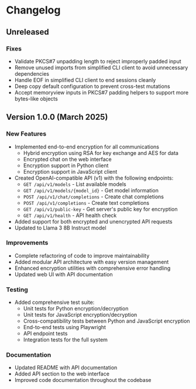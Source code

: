 # Changelog

## Unreleased

### Fixes
- Validate PKCS#7 unpadding length to reject improperly padded input
- Remove unused imports from simplified CLI client to avoid unnecessary dependencies
- Handle EOF in simplified CLI client to end sessions cleanly
- Deep copy default configuration to prevent cross-test mutations
- Accept memoryview inputs in PKCS#7 padding helpers to support more bytes-like objects

## Version 1.0.0 (March 2025)

### New Features
- Implemented end-to-end encryption for all communications
  - Hybrid encryption using RSA for key exchange and AES for data
  - Encrypted chat on the web interface
  - Encryption support in Python client
  - Encryption support in JavaScript client
- Created OpenAI-compatible API (v1) with the following endpoints:
  - `GET /api/v1/models` - List available models
  - `GET /api/v1/models/{model_id}` - Get model information
  - `POST /api/v1/chat/completions` - Create chat completions
  - `POST /api/v1/completions` - Create text completions
  - `GET /api/v1/public-key` - Get server's public key for encryption
  - `GET /api/v1/health` - API health check
- Added support for both encrypted and unencrypted API requests
- Updated to Llama 3 8B Instruct model

### Improvements
- Complete refactoring of code to improve maintainability
- Added modular API architecture with easy version management
- Enhanced encryption utilities with comprehensive error handling
- Updated web UI with API documentation

### Testing
- Added comprehensive test suite:
  - Unit tests for Python encryption/decryption
  - Unit tests for JavaScript encryption/decryption
  - Cross-compatibility tests between Python and JavaScript encryption
  - End-to-end tests using Playwright
  - API endpoint tests
  - Integration tests for the full system

### Documentation
- Updated README with API documentation
- Added API section to the web interface
- Improved code documentation throughout the codebase
